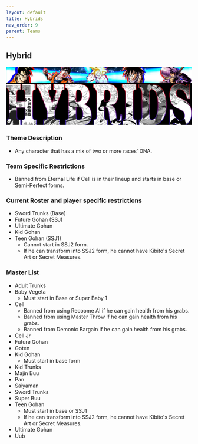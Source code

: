 ```yaml
---
layout: default
title: Hybrids
nav_order: 9
parent: Teams
---
```

## Hybrid
![](../images/hybrids.jpg)

### Theme Description
- Any character that has a mix of two or more races’ DNA.

### Team Specific Restrictions
  -  Banned from Eternal Life if Cell is in their lineup and starts in base or Semi-Perfect forms.

### Current Roster and player specific restrictions

- Sword Trunks (Base)
- Future Gohan (SSJ)
- Ultimate Gohan
- Kid Gohan
- Teen Gohan (SSJ1)
  - Cannot start in SSJ2 form.
  - If he can transform into SSJ2 form, he cannot have Kibito's Secret Art or Secret Measures.
  
### Master List
- Adult Trunks
- Baby Vegeta 
   - Must start in Base or Super Baby 1
- Cell
  -  Banned from using Recoome AI if he can gain health from his grabs.
  -  Banned from using Master Throw if he can gain health from his grabs.
  -  Banned from Demonic Bargain if he can gain health from his grabs.
- Cell Jr 
- Future Gohan
- Goten
- Kid Gohan
   - Must start in base form
- Kid Trunks
- Majin Buu
- Pan
- Saiyaman
- Sword Trunks
- Super Buu
- Teen Gohan
   - Must start in base or SSJ1
   - If he can transform into SSJ2 form, he cannot have Kibito's Secret Art or Secret Measures.
- Ultimate Gohan
- Uub

